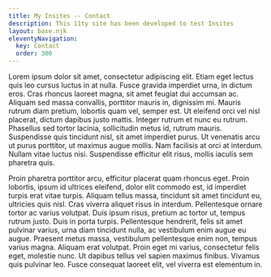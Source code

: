 ```yaml
---
title: My Insites -- Contact
description: This 11ty site has been developed to test Insites
layout: base.njk
eleventyNavigation:
  key: Contact
  order: 300
---
```


Lorem ipsum dolor sit amet, consectetur adipiscing elit. Etiam eget lectus quis leo cursus luctus in at nulla. Fusce gravida imperdiet urna, in dictum eros. Cras rhoncus laoreet magna, sit amet feugiat dui accumsan ac. Aliquam sed massa convallis, porttitor mauris in, dignissim mi. Mauris rutrum diam pretium, lobortis quam vel, semper est. Ut eleifend orci vel nisl placerat, dictum dapibus justo mattis. Integer rutrum et nunc eu rutrum. Phasellus sed tortor lacinia, sollicitudin metus id, rutrum mauris. Suspendisse quis tincidunt nisl, sit amet imperdiet purus. Ut venenatis arcu ut purus porttitor, ut maximus augue mollis. Nam facilisis at orci at interdum. Nullam vitae luctus nisi. Suspendisse efficitur elit risus, mollis iaculis sem pharetra quis.

Proin pharetra porttitor arcu, efficitur placerat quam rhoncus eget. Proin lobortis, ipsum id ultrices eleifend, dolor elit commodo est, id imperdiet turpis erat vitae turpis. Aliquam tellus massa, tincidunt sit amet tincidunt eu, ultricies quis nisl. Cras viverra aliquet risus in interdum. Pellentesque ornare tortor ac varius volutpat. Duis ipsum risus, pretium ac tortor ut, tempus rutrum justo. Duis in porta turpis. Pellentesque hendrerit, felis sit amet pulvinar varius, urna diam tincidunt nulla, ac vestibulum enim augue eu augue. Praesent metus massa, vestibulum pellentesque enim non, tempus varius magna. Aliquam erat volutpat. Proin eget mi varius, consectetur felis eget, molestie nunc. Ut dapibus tellus vel sapien maximus finibus. Vivamus quis pulvinar leo. Fusce consequat laoreet elit, vel viverra est elementum in.